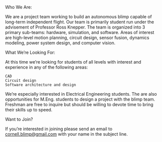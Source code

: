 Who We Are:

We are a project team working to build an autonomous blimp capable of long-term independent flight. Our team is primarily student run under the advisement of Professor Ross Knepper. The team is organized into 3 primary sub-teams: hardware, simulation, and software. Areas of interest are high-level motion planning, circuit design, sensor fusion, dynamics modeling, power system design, and computer vision. 

What We’re Looking For:

At this time we’re looking for students of all levels with interest and experience in any of the following areas:

	CAD
	Circuit design
	Software architecture and design

We’re especially interested in Electrical Engineering students. The are also opportunities for M.Eng. students to design a project with the blimp team. Freshman are free to inquire but should be willing to devote time to bring their skills up to speed.

Want to Join?

If you’re interested in joining please send an email to <cornell.blimp@gmail.com> with your name in the subject line.